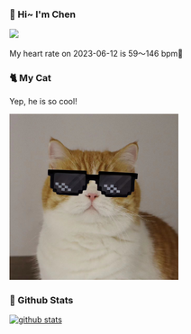 ### 👋 Hi~ I'm Chen 

![](https://komarev.com/ghpvc/?username=z1cheng&style=flat)

My heart rate on 2023-06-12 is 59～146 bpm💖

### 🐈 My Cat
Yep, he is so cool!

<img src="/images/mycat.jpg" width="300px" />

### 🧐 Github Stats
[![github stats](https://github-readme-stats.vercel.app/api?username=z1cheng&show_icons=true&theme=default)](https://github.com/anuraghazra/github-readme-stats)

